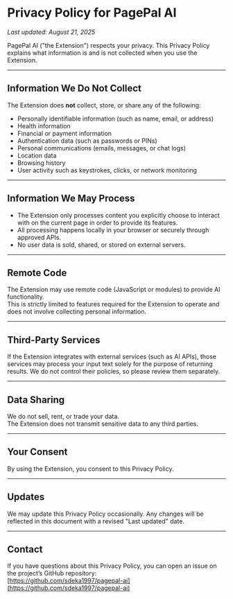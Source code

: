 # Privacy Policy for PagePal AI

_Last updated: August 21, 2025_

PagePal AI ("the Extension") respects your privacy. This Privacy Policy explains what information is and is not collected when you use the Extension.

---

## Information We Do Not Collect
The Extension does **not** collect, store, or share any of the following:
- Personally identifiable information (such as name, email, or address)
- Health information
- Financial or payment information
- Authentication data (such as passwords or PINs)
- Personal communications (emails, messages, or chat logs)
- Location data
- Browsing history
- User activity such as keystrokes, clicks, or network monitoring

---

## Information We May Process
- The Extension only processes content you explicitly choose to interact with on the current page in order to provide its features.
- All processing happens locally in your browser or securely through approved APIs.
- No user data is sold, shared, or stored on external servers.

---

## Remote Code
The Extension may use remote code (JavaScript or modules) to provide AI functionality.  
This is strictly limited to features required for the Extension to operate and does not involve collecting personal information.

---

## Third-Party Services
If the Extension integrates with external services (such as AI APIs), those services may process your input text solely for the purpose of returning results. We do not control their policies, so please review them separately.

---

## Data Sharing
We do not sell, rent, or trade your data.  
The Extension does not transmit sensitive data to any third parties.

---

## Your Consent
By using the Extension, you consent to this Privacy Policy.

---

## Updates
We may update this Privacy Policy occasionally. Any changes will be reflected in this document with a revised "Last updated" date.

---

## Contact
If you have questions about this Privacy Policy, you can open an issue on the project’s GitHub repository:  
[https://github.com/sdeka1997/pagepal-ai](https://github.com/sdeka1997/pagepal-ai)
